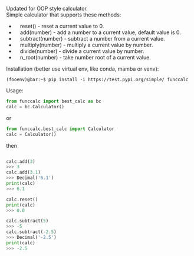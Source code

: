 Updated for OOP style calculator.
<br />
Simple calculator that supports these methods:
* &emsp;reset() - reset a current value to 0.
* &emsp;add(number) - add a number to a current value, default value is 0.
* &emsp;subtract(number) - subtract a number from a current value.
* &emsp;multiply(number) - multiply a current value by number.
* &emsp;divide(number) - divide a current value by number.
* &emsp;n_root(number) - take number root of a current value.

Installation (better use virtual env, like conda, mamba or venv):
<br />
```console
(fooenv)@bar:~$ pip install -i https://test.pypi.org/simple/ funccalc
```
Usage:
<br />
```python
from funccalc import best_calc as bc
calc = bc.Calculator()
```
or
```python
from funccalc.best_calc import Calculator
calc = Calculator()
```
then
```python

calc.add(3)
>>> 3
calc.add(3.1)
>>> Decimal('6.1')
print(calc)
>>> 6.1

calc.reset()
print(calc)
>>> 0.0

calc.subtract(5)
>>> -5
calc.subtract(-2.5)
>>> Decimal('-2.5')
print(calc)
>>> -2.5
```